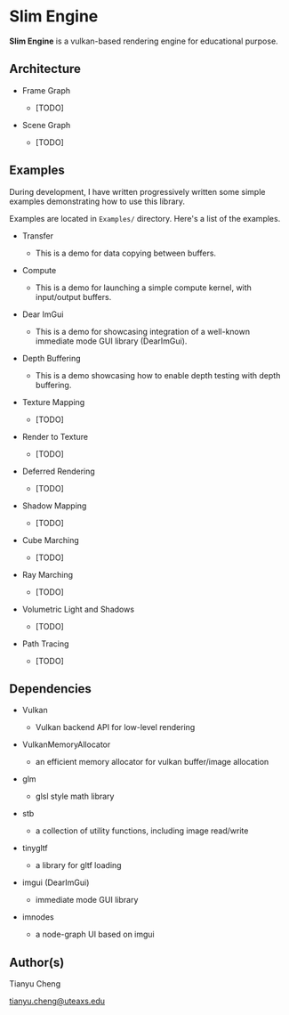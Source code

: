 Slim Engine
===========
**Slim Engine** is a vulkan-based rendering engine for educational purpose.

Architecture
------------

* Frame Graph
    - [TODO]

* Scene Graph
    - [TODO]

Examples
--------
During development, I have written progressively written some simple examples
demonstrating how to use this library.


Examples are located in `Examples/` directory. Here's a list of the examples.

* Transfer
    - This is a demo for data copying between buffers.

* Compute
    - This is a demo for launching a simple compute kernel, with input/output buffers.

* Dear ImGui
    - This is a demo for showcasing integration of a well-known immediate mode GUI library (DearImGui).

* Depth Buffering
    - This is a demo showcasing how to enable depth testing with depth buffering.

* Texture Mapping
    - [TODO]

* Render to Texture
    - [TODO]

* Deferred Rendering
    - [TODO]

* Shadow Mapping
    - [TODO]

* Cube Marching
    - [TODO]

* Ray Marching
    - [TODO]

* Volumetric Light and Shadows
    - [TODO]

* Path Tracing
    - [TODO]

Dependencies
------------

* Vulkan
	- Vulkan backend API for low-level rendering

* VulkanMemoryAllocator
	- an efficient memory allocator for vulkan buffer/image allocation

* glm
	- glsl style math library

* stb
	- a collection of utility functions, including image read/write

* tinygltf
	- a library for gltf loading

* imgui (DearImGui)
	- immediate mode GUI library

* imnodes
	- a node-graph UI based on imgui

Author(s)
---------
Tianyu Cheng

[tianyu.cheng@uteaxs.edu](mailto:tianyu.cheng@uteaxs.edu)
